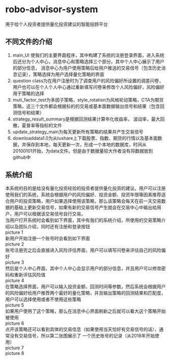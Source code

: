 # robo-advisor-system
用于给个人投资者提供量化投资建议的智能投顾平台
## 不同文件的介绍
1. main_UI 使我们的主要界面程序，其中构建了系统的注册登录界面，进入系统后还分为个人中心，消息中心和策略选择三个部分。其中个人中心展示了用户的部分信息，
消息中心为用户使用策略后给用户推送的交易信号（包含历史消息记录），策略选择为用户选择量化策略的界面 </br>
2. question class为在用户注册时为了调查用户的风险偏好所设置的调差问卷，用户也可以在个人个人中心通过重新填写问卷来修改个人风险偏好，风险偏好用于策略的选择 </br>
3. muti_factor_test为多因子策略，style_rotation为风格轮动策略，CTA为期货策略，这三个文件都会根据标的的交易或基本面数据输出信号和结果（包含回测信号和结果）</br>
4. strategy_result_summary是根据回测结果计算年化收益率， 波动率，最大回撤，夏普率等指标的文件</br>
5. update_strategy_main为每天更新所有策略的结果并产生交易信号
6. downloaddata1.0为从tushare上下载股票、指数、期货的行情以及基本面数据，并保存到本地，每天更新一次，形成一个本地的数据库，时间从20100101开始，为data文件。但是由于数据量较大作者没有将数据放到github中</br>

## 系统介绍
本系统的目的是给没有量化投资经验的投资者提供量化投资的建议。用户可以注册使用我们的系统，系统会根据用户的风险偏好、投资金额、投资年限等因素推荐适合用户的投资策略，用户如果选择使用该策略，那么该策略会每天在前一天交易数据的基础上更新交易信号，如果有新的交易信号产生就会在交易中心中输出给用户，用户可以根据该交易信号自行交易。 </br>
当用户打开系统时会看到如下界面，其中有我们的系统介绍，所使用的交易策略介绍以及团队介绍，同时还有注册和登录按钮</br>
picture 1 </br>
新用户开始注册一个账号时会看到如下界面</br>
picture 2 </br>
账号注册完之后会直接进入风险评估界面，用户可以填写问卷来评估自己的风险偏好</br>
picture 3 </br>
然后是个人中心界面，其中个人中心会显示用户的部分信息，并且用户可以修改密码和重新评估风险值</br>
picture 4 </br>
在策略选择界面，用户可以输入投资金额，回测时间等参数，然后系统会根据用户的风险偏好给用户推荐两个最好的量化策略，并且输出策略的回测结果和匹配度，用户可以选择使用或者不使用这些策略</br>
picture 5 </br>
如果用户使用了这个策略，那么在消息中心界面刷新之后就可以看大这个策略开始被使用</br>
picture 6 </br>
点开该策略还可以看到具体的交易信息（如果使用当天恰好有交易信号的话），通常没有交易信号，所以第二张图展示了 一个历史账号的记录（从2018年开始使用）</br>
picture 7 </br>
picture 8 </br>



